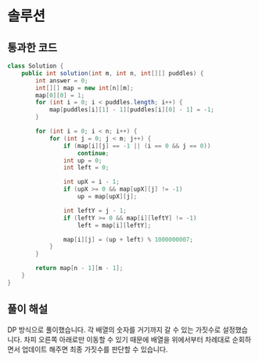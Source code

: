 # 솔루션

## 통과한 코드

```java
class Solution {
	public int solution(int m, int n, int[][] puddles) {
		int answer = 0;
		int[][] map = new int[n][m];
		map[0][0] = 1;
		for (int i = 0; i < puddles.length; i++) {
			map[puddles[i][1] - 1][puddles[i][0] - 1] = -1;
		}

		for (int i = 0; i < n; i++) {
			for (int j = 0; j < m; j++) {
				if (map[i][j] == -1 || (i == 0 && j == 0))
					continue;
				int up = 0;
				int left = 0;

				int upX = i - 1;
				if (upX >= 0 && map[upX][j] != -1)
					up = map[upX][j];

				int leftY = j - 1;
				if (leftY >= 0 && map[i][leftY] != -1)
					left = map[i][leftY];

				map[i][j] = (up + left) % 1000000007;
			}
		}

		return map[n - 1][m - 1];
	}
}
```

## 풀이 해설

DP 방식으로 풀이했습니다. 각 배열의 숫자를 거기까지 갈 수 있는 가짓수로 설정했습니다.
차피 오른쪽 아래로만 이동할 수 있기 때문에 배열을 위에서부터 차례대로 순회하면서 업데이트 해주면
최종 가짓수를 판단할 수 있습니다.

